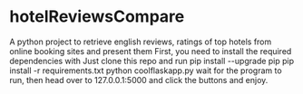 # hotelReviewsCompare
A python project to retrieve english reviews, ratings of top hotels from online booking sites and present them
First, you need to install the required dependencies with
Just clone this repo and run
pip install --upgrade pip
pip install -r requirements.txt
python coolflaskapp.py
wait for the program to run, then head over to 127.0.0.1:5000 and click the buttons and enjoy.
